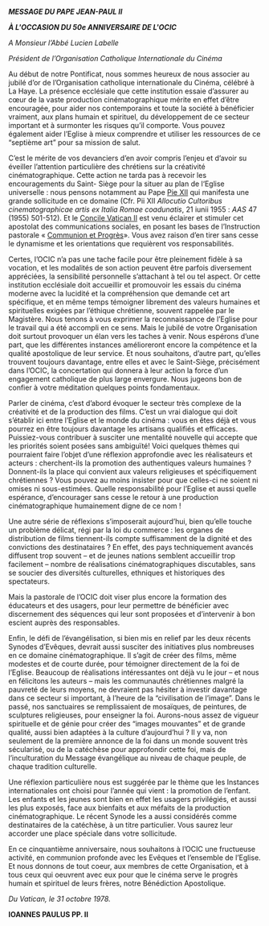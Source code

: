 ***MESSAGE DU PAPE JEAN-PAUL II***

***À L'OCCASION DU 50e ANNIVERSAIRE DE L'OCIC***

*A Monsieur l’Abbé Lucien Labelle*

*Président de l’Organisation Catholique Internationale du Cinéma*

Au début de notre Pontificat, nous sommes heureux de nous associer au jubilé d’or de l’Organisation catholique internationale du Cinéma, célébré à La Haye. La présence ecclésiale que cette institution essaie d’assurer au cœur de la vaste production cinématographique mérite en effet d’être encouragée, pour aider nos contemporains et toute la société à bénéficier vraiment, aux plans humain et spirituel, du développement de ce secteur important et à surmonter les risques qu’il comporte. Vous pouvez également aider l’Eglise à mieux comprendre et utiliser les ressources de ce “septième art” pour sa mission de salut.

C’est le mérite de vos devanciers d’en avoir compris l’enjeu et d’avoir su éveiller l’attention particulière des chrétiens sur la créativité cinématographique. Cette action ne tarda pas à recevoir les encouragements du Saint- Siège pour la situer au plan de l‘Eglise universelle : nous pensons notamment au Pape [Pie XII](http://www.vatican.va/holy_father/pius_xii/index_fr.htm) qui manifesta une grande sollicitude en ce domaine (Cfr. Pii XII *Allocutio Cultoribus cinematographicae artis ex Italia Romae coadunatis*, 21 iunii 1955 : *AAS* 47 (1955) 501-512). Et le [Concile Vatican II](http://www.vatican.va/archive/hist_councils/ii_vatican_council/index_fr.htm) est venu éclairer et stimuler cet apostolat des communications sociales, en posant les bases de l’Instruction pastorale « [Communion et Progrès](http://www.vatican.va/roman_curia/pontifical_councils/pccs/documents/rc_pc_pccs_doc_23051971_communio_fr.html)». Vous avez raison d’en tirer sans cesse le dynamisme et les orientations que requièrent vos responsabilités.

Certes, l’OCIC n’a pas une tache facile pour être pleinement fidèle à sa vocation, et les modalités de son action peuvent être parfois diversement appréciées, la sensibilité personnelle s’attachant à tel ou tel aspect. Or cette institution ecclésiale doit accueillir et promouvoir les essais du cinéma moderne avec la lucidité et la compréhension que demande cet art spécifique, et en même temps témoigner librement des valeurs humaines et spirituelles exigées par l’éthique chrétienne, souvent rappelée par le Magistère. Nous tenons à vous exprimer la reconnaissance de l’Eglise pour le travail qui a été accompli en ce sens. Mais le jubilé de votre Organisation doit surtout provoquer un élan vers les taches à venir. Nous espérons d’une part, que les différentes instances amélioreront encore la compétence et la qualité apostolique de leur service. Et nous souhaitons, d’autre part, qu’elles trouvent toujours davantage, entre elles et avec le Saint-Siège, précisément dans l’OCIC, la concertation qui donnera à leur action la force d’un engagement catholique de plus large envergure. Nous jugeons bon de confier à votre méditation quelques points fondamentaux.

Parler de cinéma, c’est d’abord évoquer le secteur très complexe de la créativité et de la production des films. C’est un vrai dialogue qui doit s’établir ici entre l’Eglise et le monde du cinéma : vous en êtes déjà et vous pourrez en être toujours davantage les artisans qualifiés et efficaces. Puissiez-vous contribuer à susciter une mentalité nouvelle qui accepte que les priorités soient posées sans ambiguïté! Voici quelques thèmes qui pourraient faire l’objet d’une réflexion approfondie avec les réalisateurs et acteurs : cherchent-ils la promotion des authentiques valeurs humaines ? Donnent-ils la place qui convient aux valeurs religieuses et spécifiquement chrétiennes ? Vous pouvez au moins insister pour que celles-ci ne soient ni omises ni sous-estimées. Quelle responsabilité pour l’Eglise et aussi quelle espérance, d’encourager sans cesse le retour à une production cinématographique humainement digne de ce nom !

Une autre série de réflexions s’imposerait aujourd’hui, bien qu’elle touche un problème délicat, régi par la loi du commerce : les organes de distribution de films tiennent-ils compte suffisamment de la dignité et des convictions des destinataires ? En effet, des pays techniquement avancés diffusent trop souvent – et de jeunes nations semblent accueillir trop facilement – nombre de réalisations cinématographiques discutables, sans se soucier des diversités culturelles, ethniques et historiques des spectateurs.

Mais la pastorale de l’OCIC doit viser plus encore la formation des éducateurs et des usagers, pour leur permettre de bénéficier avec discernement des séquences qui leur sont proposées et d’intervenir à bon escient auprès des responsables.

Enfin, le défi de l’évangélisation, si bien mis en relief par les deux récents Synodes d’Evêques, devrait aussi susciter des initiatives plus nombreuses en ce domaine cinématographique. Il s’agit de créer des films, même modestes et de courte durée, pour témoigner directement de la foi de l’Eglise. Beaucoup de réalisations intéressantes ont déjà vu le jour – et nous en félicitons les auteurs – mais les communautés chrétiennes malgré la pauvreté de leurs moyens, ne devraient pas hésiter à investir davantage dans ce secteur si important, à l’heure de la “civilisation de l’image”. Dans le passé, nos sanctuaires se remplissaient de mosaïques, de peintures, de sculptures religieuses, pour enseigner la foi. Aurons-nous assez de vigueur spirituelle et de génie pour créer des “images mouvantes” et de grande qualité, aussi bien adaptées à la culture d’aujourd’hui ? Il y va, non seulement de la première annonce de la foi dans un monde souvent très sécularisé, ou de la catéchèse pour approfondir cette foi, mais de l’inculturation du Message évangélique au niveau de chaque peuple, de chaque tradition culturelle.

Une réflexion particulière nous est suggérée par le thème que les Instances internationales ont choisi pour l’année qui vient : la promotion de l’enfant. Les enfants et les jeunes sont bien en effet les usagers privilégiés, et aussi les plus exposés, face aux bienfaits et aux méfaits de la production cinématographique. Le récent Synode les a aussi considérés comme destinataires de la catéchèse, à un titre particulier. Vous saurez leur accorder une place spéciale dans votre sollicitude.

En ce cinquantième anniversaire, nous souhaitons à l’OCIC une fructueuse activité, en communion profonde avec les Evêques et l’ensemble de l’Eglise. Et nous donnons de tout coeur, aux membres de cette Organisation, et à tous ceux qui oeuvrent avec eux pour que le cinéma serve le progrès humain et spirituel de leurs frères, notre Bénédiction Apostolique.

*Du Vatican, le 31 octobre 1978.*

**IOANNES PAULUS PP. II**